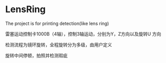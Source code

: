 # LensRing
The project is for printing detection(like lens ring)

雷塞运动控制卡1000B（4轴），控制3轴运动，分别为Y，Z方向以及旋转U 方向

检测流程为镜环旋转，全程旋转分为多级，由用户定义

旋转中间停顿，拍照并检测瑕疵
